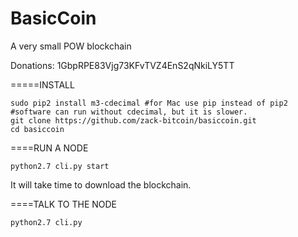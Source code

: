 BasicCoin
=============

A very small POW blockchain

Donations: 1GbpRPE83Vjg73KFvTVZ4EnS2qNkiLY5TT

=====INSTALL 

    sudo pip2 install m3-cdecimal #for Mac use pip instead of pip2
    #software can run without cdecimal, but it is slower.
    git clone https://github.com/zack-bitcoin/basiccoin.git
    cd basiccoin

====RUN A NODE

    python2.7 cli.py start

It will take time to download the blockchain.

====TALK TO THE NODE

    python2.7 cli.py
